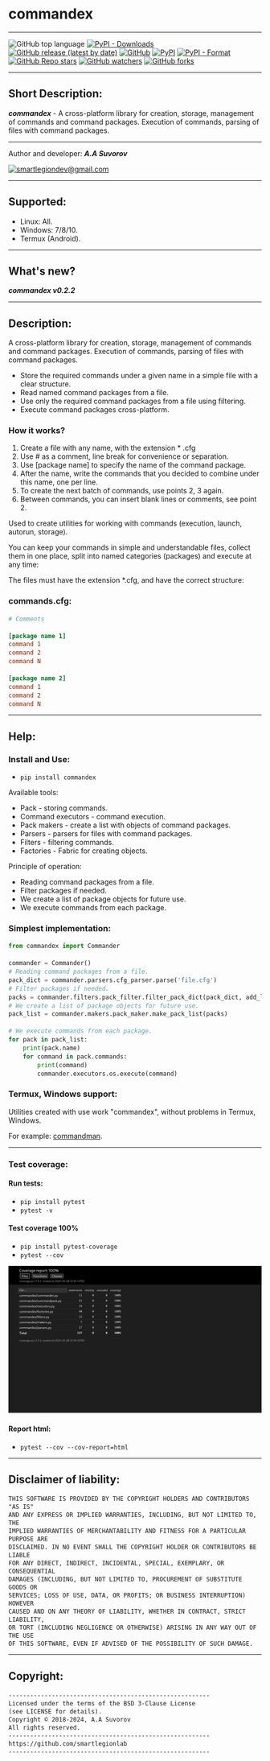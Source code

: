 # commandex

***

![GitHub top language](https://img.shields.io/github/languages/top/smartlegionlab/commandex)
[![PyPI - Downloads](https://img.shields.io/pypi/dm/commandex?label=pypi%20downloads)](https://pypi.org/project/commandex/)
[![GitHub release (latest by date)](https://img.shields.io/github/v/release/smartlegionlab/commandex)](https://github.com/smartlegionlab/commandex/)
[![GitHub](https://img.shields.io/github/license/smartlegionlab/commandex)](https://github.com/smartlegionlab/commandex/blob/master/LICENSE)
[![PyPI](https://img.shields.io/pypi/v/commandex)](https://pypi.org/project/commandex)
[![PyPI - Format](https://img.shields.io/pypi/format/commandex)](https://pypi.org/project/commandex)
[![GitHub Repo stars](https://img.shields.io/github/stars/smartlegionlab/commandex?style=social)](https://github.com/smartlegionlab/commandex/)
[![GitHub watchers](https://img.shields.io/github/watchers/smartlegionlab/commandex?style=social)](https://github.com/smartlegionlab/commandex/)
[![GitHub forks](https://img.shields.io/github/forks/smartlegionlab/commandex?style=social)](https://github.com/smartlegionlab/commandex/)

***

## Short Description:

___commandex___ -  A cross-platform library for creation, storage, management of commands and command packages. Execution of commands, parsing of files with command packages.

***

Author and developer: ___A.A Suvorov___

[![smartlegiondev@gmail.com](https://img.shields.io/static/v1?label=email&message=smartlegiondev@gmail.com&color=blue)](mailto:smartlegiondev@gmail.com)

***

## Supported:

- Linux: All.
- Windows: 7/8/10.
- Termux (Android).

***

## What's new?

___commandex v0.2.2___

***

## Description:

A cross-platform library for creation, storage, management of commands and command packages. 
Execution of commands, parsing of files with command packages.

- Store the required commands under a given name in a simple file with a clear structure.
- Read named command packages from a file.
- Use only the required command packages from a file using filtering.
- Execute command packages cross-platform. 

### How it works?

1. Create a file with any name, with the extension * .cfg
2. Use # as a comment, line break for convenience or separation.
3. Use [package name] to specify the name of the command package.
4. After the name, write the commands that you decided to combine under this name, one per line.
5. To create the next batch of commands, use points 2, 3 again.
6. Between commands, you can insert blank lines or comments, see point 2.

Used to create utilities for working with commands (execution, launch, autorun, storage).

You can keep your commands in simple and understandable files, collect them in one place,
split into named categories (packages) and execute at any time:

The files must have the extension *.cfg, and have the correct structure:


### commands.cfg:

```ini
# Comments

[package name 1]
command 1
command 2
command N

[package name 2]
command 1
command 2
command N
```

***


## Help:

### Install and Use:

- `pip install commandex`

Available tools:

- Pack - storing commands.
- Command executors - command execution.
- Pack makers - create a list with objects of command packages.
- Parsers - parsers for files with command packages.
- Filters - filtering commands.
- Factories - Fabric for creating objects. 

Principle of operation:

- Reading command packages from a file.
- Filter packages if needed.
- We create a list of package objects for future use.
- We execute commands from each package.


### Simplest implementation:

```python
from commandex import Commander

commander = Commander()
# Reading command packages from a file.
pack_dict = commander.parsers.cfg_parser.parse('file.cfg')
# Filter packages if needed.
packs = commander.filters.pack_filter.filter_pack_dict(pack_dict, add_list=[], exc_list=[])
# We create a list of package objects for future use.
pack_list = commander.makers.pack_maker.make_pack_list(packs)

# We execute commands from each package.
for pack in pack_list:
    print(pack.name)
    for command in pack.commands:
        print(command)
        commander.executors.os.execute(command)

```

### Termux, Windows support:

Utilities created with use work "commandex", without problems in Termux, Windows.

For example: [commandman](https://github.com/smartlegionlab/commandman).

***

### Test coverage:

#### Run tests:
- `pip install pytest`
- `pytest -v`
  

#### __Test coverage 100%__

- `pip install pytest-coverage`
- `pytest --cov`

![commandex image](https://github.com/smartlegionlab/commandex/raw/master/data/images/commandex.png)


#### Report html:

- `pytest --cov --cov-report=html`

***

## Disclaimer of liability:

    THIS SOFTWARE IS PROVIDED BY THE COPYRIGHT HOLDERS AND CONTRIBUTORS "AS IS"
    AND ANY EXPRESS OR IMPLIED WARRANTIES, INCLUDING, BUT NOT LIMITED TO, THE
    IMPLIED WARRANTIES OF MERCHANTABILITY AND FITNESS FOR A PARTICULAR PURPOSE ARE
    DISCLAIMED. IN NO EVENT SHALL THE COPYRIGHT HOLDER OR CONTRIBUTORS BE LIABLE
    FOR ANY DIRECT, INDIRECT, INCIDENTAL, SPECIAL, EXEMPLARY, OR CONSEQUENTIAL
    DAMAGES (INCLUDING, BUT NOT LIMITED TO, PROCUREMENT OF SUBSTITUTE GOODS OR
    SERVICES; LOSS OF USE, DATA, OR PROFITS; OR BUSINESS INTERRUPTION) HOWEVER
    CAUSED AND ON ANY THEORY OF LIABILITY, WHETHER IN CONTRACT, STRICT LIABILITY,
    OR TORT (INCLUDING NEGLIGENCE OR OTHERWISE) ARISING IN ANY WAY OUT OF THE USE
    OF THIS SOFTWARE, EVEN IF ADVISED OF THE POSSIBILITY OF SUCH DAMAGE.

***

## Copyright:
    --------------------------------------------------------
    Licensed under the terms of the BSD 3-Clause License
    (see LICENSE for details).
    Copyright © 2018-2024, A.A Suvorov
    All rights reserved.
    --------------------------------------------------------
    https://github.com/smartlegionlab
    --------------------------------------------------------
